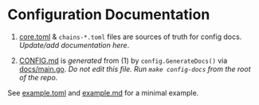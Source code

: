 # Configuration Documentation

1. [core.toml](core.toml) & `chains-*.toml` files are sources of truth for config docs. *Update/add documentation here*.

2. [CONFIG.md](/docs/CONFIG.md) is _generated_ from (1) by `config.GenerateDocs()` via [docs/main.go](docs/main.go). *Do not edit this file. Run `make config-docs` from the root of the repo*.

See [example.toml](testdata/example.toml) and [example.md](testdata/example.md) for a minimal example.
